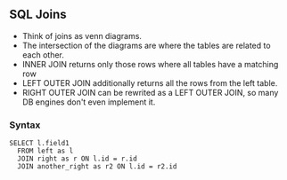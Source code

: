 ## SQL Joins

* Think of joins as venn diagrams.
* The intersection of the diagrams are where the tables are related to each other.
* INNER JOIN returns only those rows where all tables have a matching row
* LEFT OUTER JOIN additionally returns all the rows from the left table.
* RIGHT OUTER JOIN can be rewrited as a LEFT OUTER JOIN, so many DB engines don't even implement it.

### Syntax

```
SELECT l.field1 
  FROM left as l
  JOIN right as r ON l.id = r.id
  JOIN another_right as r2 ON l.id = r2.id


